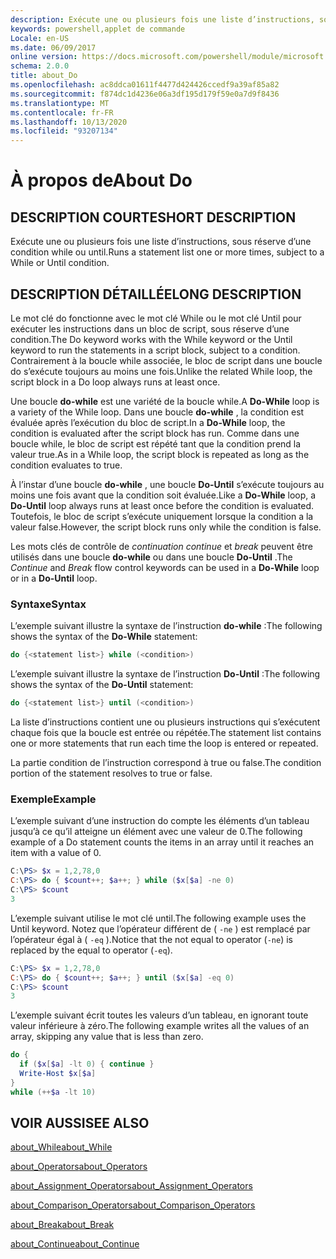 ```yaml
---
description: Exécute une ou plusieurs fois une liste d’instructions, sous réserve d’une condition while ou until.
keywords: powershell,applet de commande
Locale: en-US
ms.date: 06/09/2017
online version: https://docs.microsoft.com/powershell/module/microsoft.powershell.core/about/about_do?view=powershell-6&WT.mc_id=ps-gethelp
schema: 2.0.0
title: about_Do
ms.openlocfilehash: ac8ddca01611f4477d424426ccedf9a39af85a82
ms.sourcegitcommit: f874dc1d4236e06a3df195d179f59e0a7d9f8436
ms.translationtype: MT
ms.contentlocale: fr-FR
ms.lasthandoff: 10/13/2020
ms.locfileid: "93207134"
---
```

# <a name="about-do"></a><span data-ttu-id="96bc2-104">À propos de</span><span class="sxs-lookup"><span data-stu-id="96bc2-104">About Do</span></span>

## <a name="short-description"></a><span data-ttu-id="96bc2-105">DESCRIPTION COURTE</span><span class="sxs-lookup"><span data-stu-id="96bc2-105">SHORT DESCRIPTION</span></span>
<span data-ttu-id="96bc2-106">Exécute une ou plusieurs fois une liste d’instructions, sous réserve d’une condition while ou until.</span><span class="sxs-lookup"><span data-stu-id="96bc2-106">Runs a statement list one or more times, subject to a While or Until condition.</span></span>

## <a name="long-description"></a><span data-ttu-id="96bc2-107">DESCRIPTION DÉTAILLÉE</span><span class="sxs-lookup"><span data-stu-id="96bc2-107">LONG DESCRIPTION</span></span>

<span data-ttu-id="96bc2-108">Le mot clé do fonctionne avec le mot clé While ou le mot clé Until pour exécuter les instructions dans un bloc de script, sous réserve d’une condition.</span><span class="sxs-lookup"><span data-stu-id="96bc2-108">The Do keyword works with the While keyword or the Until keyword to run the statements in a script block, subject to a condition.</span></span> <span data-ttu-id="96bc2-109">Contrairement à la boucle while associée, le bloc de script dans une boucle do s’exécute toujours au moins une fois.</span><span class="sxs-lookup"><span data-stu-id="96bc2-109">Unlike the related While loop, the script block in a Do loop always runs at least once.</span></span>

<span data-ttu-id="96bc2-110">Une boucle **do-while** est une variété de la boucle while.</span><span class="sxs-lookup"><span data-stu-id="96bc2-110">A **Do-While** loop is a variety of the While loop.</span></span> <span data-ttu-id="96bc2-111">Dans une boucle **do-while** , la condition est évaluée après l’exécution du bloc de script.</span><span class="sxs-lookup"><span data-stu-id="96bc2-111">In a **Do-While** loop, the condition is evaluated after the script block has run.</span></span> <span data-ttu-id="96bc2-112">Comme dans une boucle while, le bloc de script est répété tant que la condition prend la valeur true.</span><span class="sxs-lookup"><span data-stu-id="96bc2-112">As in a While loop, the script block is repeated as long as the condition evaluates to true.</span></span>

<span data-ttu-id="96bc2-113">À l’instar d’une boucle **do-while** , une boucle **Do-Until** s’exécute toujours au moins une fois avant que la condition soit évaluée.</span><span class="sxs-lookup"><span data-stu-id="96bc2-113">Like a **Do-While** loop, a **Do-Until** loop always runs at least once before the condition is evaluated.</span></span> <span data-ttu-id="96bc2-114">Toutefois, le bloc de script s’exécute uniquement lorsque la condition a la valeur false.</span><span class="sxs-lookup"><span data-stu-id="96bc2-114">However, the script block runs only while the condition is false.</span></span>

<span data-ttu-id="96bc2-115">Les mots clés de contrôle de *continuation continue* et *break* peuvent être utilisés dans une boucle **do-while** ou dans une boucle **Do-Until** .</span><span class="sxs-lookup"><span data-stu-id="96bc2-115">The *Continue* and *Break* flow control keywords can be used in a **Do-While** loop or in a **Do-Until** loop.</span></span>

### <a name="syntax"></a><span data-ttu-id="96bc2-116">Syntaxe</span><span class="sxs-lookup"><span data-stu-id="96bc2-116">Syntax</span></span>

<span data-ttu-id="96bc2-117">L’exemple suivant illustre la syntaxe de l’instruction **do-while** :</span><span class="sxs-lookup"><span data-stu-id="96bc2-117">The following shows the syntax of the **Do-While** statement:</span></span>

```powershell
do {<statement list>} while (<condition>)
```

<span data-ttu-id="96bc2-118">L’exemple suivant illustre la syntaxe de l’instruction **Do-Until** :</span><span class="sxs-lookup"><span data-stu-id="96bc2-118">The following shows the syntax of the **Do-Until** statement:</span></span>

```powershell
do {<statement list>} until (<condition>)
```

<span data-ttu-id="96bc2-119">La liste d’instructions contient une ou plusieurs instructions qui s’exécutent chaque fois que la boucle est entrée ou répétée.</span><span class="sxs-lookup"><span data-stu-id="96bc2-119">The statement list contains one or more statements that run each time the loop is entered or repeated.</span></span>

<span data-ttu-id="96bc2-120">La partie condition de l’instruction correspond à true ou false.</span><span class="sxs-lookup"><span data-stu-id="96bc2-120">The condition portion of the statement resolves to true or false.</span></span>

### <a name="example"></a><span data-ttu-id="96bc2-121">Exemple</span><span class="sxs-lookup"><span data-stu-id="96bc2-121">Example</span></span>

<span data-ttu-id="96bc2-122">L’exemple suivant d’une instruction do compte les éléments d’un tableau jusqu’à ce qu’il atteigne un élément avec une valeur de 0.</span><span class="sxs-lookup"><span data-stu-id="96bc2-122">The following example of a Do statement counts the items in an array until it reaches an item with a value of 0.</span></span>

```powershell
C:\PS> $x = 1,2,78,0
C:\PS> do { $count++; $a++; } while ($x[$a] -ne 0)
C:\PS> $count
3
```

<span data-ttu-id="96bc2-123">L’exemple suivant utilise le mot clé until.</span><span class="sxs-lookup"><span data-stu-id="96bc2-123">The following example uses the Until keyword.</span></span> <span data-ttu-id="96bc2-124">Notez que l’opérateur différent de ( `-ne` ) est remplacé par l’opérateur égal à ( `-eq` ).</span><span class="sxs-lookup"><span data-stu-id="96bc2-124">Notice that the not equal to operator (`-ne`) is replaced by the equal to operator (`-eq`).</span></span>

```powershell
C:\PS> $x = 1,2,78,0
C:\PS> do { $count++; $a++; } until ($x[$a] -eq 0)
C:\PS> $count
3
```

<span data-ttu-id="96bc2-125">L’exemple suivant écrit toutes les valeurs d’un tableau, en ignorant toute valeur inférieure à zéro.</span><span class="sxs-lookup"><span data-stu-id="96bc2-125">The following example writes all the values of an array, skipping any value that is less than zero.</span></span>

```powershell
do {
  if ($x[$a] -lt 0) { continue }
  Write-Host $x[$a]
}
while (++$a -lt 10)
```

## <a name="see-also"></a><span data-ttu-id="96bc2-126">VOIR AUSSI</span><span class="sxs-lookup"><span data-stu-id="96bc2-126">SEE ALSO</span></span>

[<span data-ttu-id="96bc2-127">about_While</span><span class="sxs-lookup"><span data-stu-id="96bc2-127">about_While</span></span>](about_While.md)

[<span data-ttu-id="96bc2-128">about_Operators</span><span class="sxs-lookup"><span data-stu-id="96bc2-128">about_Operators</span></span>](about_Operators.md)

[<span data-ttu-id="96bc2-129">about_Assignment_Operators</span><span class="sxs-lookup"><span data-stu-id="96bc2-129">about_Assignment_Operators</span></span>](about_Assignment_Operators.md)

[<span data-ttu-id="96bc2-130">about_Comparison_Operators</span><span class="sxs-lookup"><span data-stu-id="96bc2-130">about_Comparison_Operators</span></span>](about_Comparison_Operators.md)

[<span data-ttu-id="96bc2-131">about_Break</span><span class="sxs-lookup"><span data-stu-id="96bc2-131">about_Break</span></span>](about_Break.md)

[<span data-ttu-id="96bc2-132">about_Continue</span><span class="sxs-lookup"><span data-stu-id="96bc2-132">about_Continue</span></span>](about_Continue.md)
